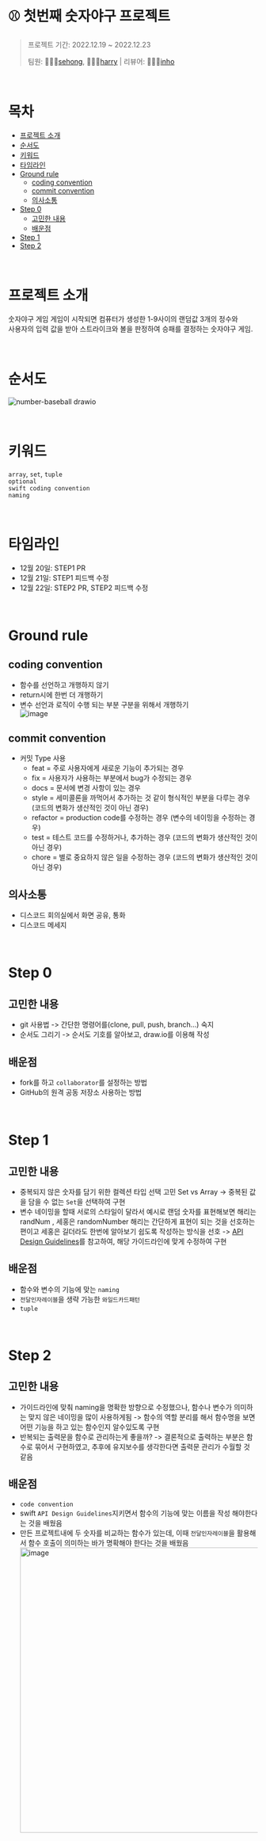 # ⚾️ 첫번째 숫자야구 프로젝트

> 프로젝트 기간: 2022.12.19 ~ 2022.12.23
> 
> 팀원: 👩🏻‍💻[sehong](https://github.com/sehoong0429), 👨🏻‍💻[harry](https://github.com/HarryHyeon) | 리뷰어: 👨🏻‍💻[inho](https://github.com/inho-98)

<br>

# 목차
- [프로젝트 소개](#프로젝트-소개)
- [순서도](#순서도)
- [키워드](#키워드)
- [타임라인](#타임라인)
- [Ground rule](#ground-rule)
    - [coding convention](##coding-convention)
    - [commit convention](##commit-convention) 
    - [의사소통](##의사소통)
- [Step 0](#step-0) 
    - [고민한 내용](##고민한-내용)
    - [배운점](###배운점)
- [Step 1](#step-1)
- [Step 2](#step-2) 

<br>

# 프로젝트 소개
숫자야구 게임
게임이 시작되면 컴퓨터가 생성한 1-9사이의 랜덤값 3개의 정수와<br>
사용자의 입력 값을 받아 스트라이크와 볼을 판정하여 승패를 결정하는 숫자야구 게임.  

<br>

# 순서도
![number-baseball drawio](https://user-images.githubusercontent.com/119860138/209172211-1a98a379-17dc-4c2a-be98-75e0c622fd4a.png)

<br>

# 키워드
`array`, `set`, `tuple`<br>
`optional`<br>
`swift coding convention`<br>
`naming`

<br>

# 타임라인 
- 12월 20일: STEP1 PR
- 12월 21일: STEP1 피드백 수정 
- 12월 22일: STEP2 PR, STEP2 피드백 수정 

<br>

# Ground rule

## coding convention
- 함수를 선언하고 개행하지 않기 
- return시에 한번 더 개행하기
- 변수 선언과 로직이 수행 되는 부분 구분을 위해서 개행하기<br>
![image](https://user-images.githubusercontent.com/67987230/209257899-05ea16ea-7e50-4176-83c8-afbd953fdf61.png)

## commit convention
- 커밋 Type 사용
    - feat = 주로 사용자에게 새로운 기능이 추가되는 경우
    - fix = 사용자가 사용하는 부분에서 bug가 수정되는 경우
    - docs = 문서에 변경 사항이 있는 경우
    - style = 세미콜론을 까먹어서 추가하는 것 같이 형식적인 부분을 다루는 경우 (코드의 변화가 생산적인 것이 아닌 경우)
    - refactor = production code를 수정하는 경우 (변수의 네이밍을 수정하는 경우)
    - test = 테스트 코드를 수정하거나, 추가하는 경우 (코드의 변화가 생산적인 것이 아닌 경우)
    - chore = 별로 중요하지 않은 일을 수정하는 경우 (코드의 변화가 생산적인 것이 아닌 경우)

## 의사소통 
- 디스코드 회의실에서 화면 공유, 통화 
- 디스코드 메세지 

<br>

# Step 0

## 고민한 내용
- git 사용법 -> 간단한 명령어를(clone, pull, push, branch...) 숙지
- 순서도 그리기 -> 순서도 기호를 알아보고, draw.io를 이용해 작성 

## 배운점 
- fork를 하고 `collaborator`를 설정하는 방법 
- GitHub의 원격 공동 저장소 사용하는 방법 

<br>

# Step 1

## 고민한 내용 
- 중복되지 않은 숫자를 담기 위한 컬렉션 타입 선택 고민 Set vs Array -> 중복된 값을 담을 수 없는 `Set`을 선택하여 구현
- 변수 네이밍을 할때 서로의 스타일이 달라서 예시로 랜덤 숫자를 표현해보면 해리는 randNum , 세홍은 randomNumber
해리는 간단하게 표현이 되는 것을 선호하는 편이고 세홍은 길더라도 한번에 알아보기 쉽도록 작성하는 방식을 선호 -> [API Design Guidelines](https://www.swift.org/documentation/api-design-guidelines/#fundamentals)를 참고하여, 해당 가이드라인에 맞게 수정하여 구현

## 배운점
- 함수와 변수의 기능에 맞는 `naming` <br>
- `전달인자레이블`을 생략 가능한 `와일드카드패턴`<br>
- `tuple`<br>

<br>

# Step 2

## 고민한 내용
- 가이드라인에 맞춰 naming을 명확한 방향으로 수정했으나, 함수나 변수가 의미하는 맞지 않은 네이밍을 많이 사용하게됨 -> 함수의 역할 분리를 해서 함수명을 보면 어떤 기능을 하고 있는 함수인지 알수있도록 구현
- 반복되는 출력문을 함수로 관리하는게 좋을까? -> 결론적으로 출력하는 부분은 함수로 묶어서 구현하였고, 추후에 유지보수를 생각한다면 출력문 관리가 수월할 것 같음

## 배운점 
- `code convention`
- swift `API Design Guidelines`지키면서 함수의 기능에 맞는 이름을 작성 해야한다는 것을 배웠음
- 만든 프로젝트내에 두 숫자를 비교하는 함수가 있는데, 이때 `전달인자레이블`을 활용해서 함수 호출이 의미하는 바가 명확해야 한다는 것을 배웠음
    <img width="576" alt="image" src="https://user-images.githubusercontent.com/67987230/209272046-e3e7f52f-76ec-4b23-9f92-d1fa6f3bc661.png">

